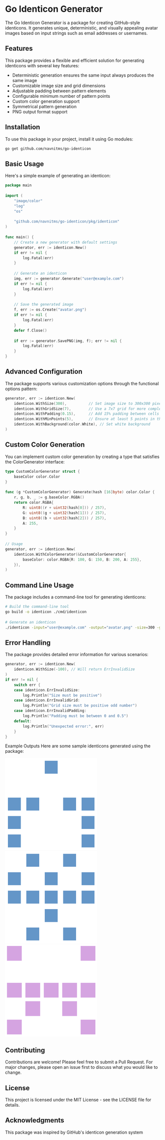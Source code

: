 # Go Identicon Generator

The Go Identicon Generator is a package for creating GitHub-style identicons. It generates unique, deterministic, and visually appealing avatar images based on input strings such as email addresses or usernames.

## Features

This package provides a flexible and efficient solution for generating identicons with several key features:

- Deterministic generation ensures the same input always produces the same image
- Customizable image size and grid dimensions
- Adjustable padding between pattern elements
- Configurable minimum number of pattern points
- Custom color generation support
- Symmetrical pattern generation
- PNG output format support

## Installation

To use this package in your project, install it using Go modules:

```bash
go get github.com/navnitms/go-identicon
```

## Basic Usage

Here's a simple example of generating an identicon:

```go
package main

import (
    "image/color"
    "log"
    "os"

    "github.com/navnitms/go-identicon/pkg/identicon"
)

func main() {
    // Create a new generator with default settings
    generator, err := identicon.New()
    if err != nil {
        log.Fatal(err)
    }

    // Generate an identicon
    img, err := generator.Generate("user@example.com")
    if err != nil {
        log.Fatal(err)
    }

    // Save the generated image
    f, err := os.Create("avatar.png")
    if err != nil {
        log.Fatal(err)
    }
    defer f.Close()

    if err := generator.SavePNG(img, f); err != nil {
        log.Fatal(err)
    }
}
```

## Advanced Configuration

The package supports various customization options through the functional options pattern:

```go
generator, err := identicon.New(
    identicon.WithSize(300),          // Set image size to 300x300 pixels
    identicon.WithGridSize(7),        // Use a 7x7 grid for more complex patterns
    identicon.WithPadding(0.15),      // Add 15% padding between cells
    identicon.WithMinPoints(5),       // Ensure at least 5 points in the pattern
    identicon.WithBackground(color.White), // Set white background
)
```

## Custom Color Generation

You can implement custom color generation by creating a type that satisfies the ColorGenerator interface:

```go
type CustomColorGenerator struct {
    baseColor color.Color
}

func (g *CustomColorGenerator) Generate(hash [16]byte) color.Color {
    r, g, b, _ := g.baseColor.RGBA()
    return color.RGBA{
        R: uint8((r + uint32(hash[0])) / 257),
        G: uint8((g + uint32(hash[1])) / 257),
        B: uint8((b + uint32(hash[2])) / 257),
        A: 255,
    }
}

// Usage
generator, err := identicon.New(
    identicon.WithColorGenerator(&CustomColorGenerator{
        baseColor: color.RGBA{R: 100, G: 150, B: 200, A: 255},
    }),
)
```

## Command Line Usage

The package includes a command-line tool for generating identicons:

```bash
# Build the command-line tool
go build -o identicon ./cmd/identicon

# Generate an identicon
./identicon -input="user@example.com" -output="avatar.png" -size=300 -grid=7 -padding=0.15
```

## Error Handling

The package provides detailed error information for various scenarios:

```go
generator, err := identicon.New(
    identicon.WithSize(-100), // Will return ErrInvalidSize
)
if err != nil {
    switch err {
    case identicon.ErrInvalidSize:
        log.Println("Size must be positive")
    case identicon.ErrInvalidGrid:
        log.Println("Grid size must be positive odd number")
    case identicon.ErrInvalidPadding:
        log.Println("Padding must be between 0 and 0.5")
    default:
        log.Println("Unexpected error:", err)
    }
}
```

Example Outputs
Here are some sample identicons generated using the package:

![Identicons1](./docs/images/avatar_1.png)
![Identicons2](./docs/images/avatar_2.png)
![Identicons3](./docs/images/avatar_3.png)

## Contributing

Contributions are welcome! Please feel free to submit a Pull Request. For major changes, please open an issue first to discuss what you would like to change.

## License

This project is licensed under the MIT License - see the LICENSE file for details.

## Acknowledgments

This package was inspired by GitHub's identicon generation system